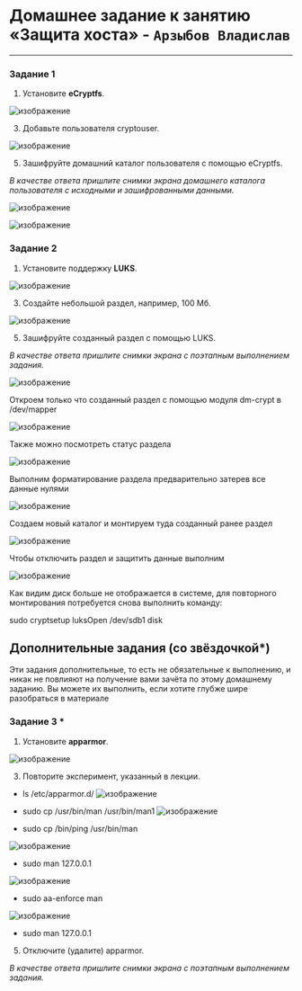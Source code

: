 # Домашнее задание к занятию  «Защита хоста» - `Арзыбов Владислав`


------

### Задание 1

1. Установите **eCryptfs**.

![изображение](https://github.com/user-attachments/assets/207d62bd-a153-442b-ab42-80a5c0cbca8e)
   
3. Добавьте пользователя cryptouser.

![изображение](https://github.com/user-attachments/assets/009c6862-16c3-403c-a529-b35f600c1f70)

5. Зашифруйте домашний каталог пользователя с помощью eCryptfs.

*В качестве ответа  пришлите снимки экрана домашнего каталога пользователя с исходными и зашифрованными данными.*  

![изображение](https://github.com/user-attachments/assets/d875e4e1-6115-490b-9ece-a6fe297ce749)

![изображение](https://github.com/user-attachments/assets/05074789-213a-4ee2-9645-ed18b84a368b)



### Задание 2

1. Установите поддержку **LUKS**.

![изображение](https://github.com/user-attachments/assets/b2f1a859-23fd-45c2-bce5-eff346dbb86b)

3. Создайте небольшой раздел, например, 100 Мб.

![изображение](https://github.com/user-attachments/assets/f9100820-0334-4e74-8d15-fe53e9fcdbc7)
   
5. Зашифруйте созданный раздел с помощью LUKS.

*В качестве ответа пришлите снимки экрана с поэтапным выполнением задания.*

![изображение](https://github.com/user-attachments/assets/6f8c04fa-c7a6-467a-86a8-ad39d9a94c49)

Откроем только что созданный раздел с помощью модуля dm-crypt в /dev/mapper

![изображение](https://github.com/user-attachments/assets/3cee3657-2cba-4ccf-8227-0de788599e21)

Также можно посмотреть статус раздела

![изображение](https://github.com/user-attachments/assets/9d2097fc-9db5-4d67-917c-d57188d2fa6d)

Выполним форматирование раздела предварительно затерев все данные нулями 

![изображение](https://github.com/user-attachments/assets/c387729b-4492-4ed3-8bac-7379ab92021e)

Создаем новый каталог и монтируем туда созданный ранее раздел

![изображение](https://github.com/user-attachments/assets/8662287e-a5d7-4e60-b175-81805e0e3d29)

Чтобы отключить раздел и защитить данные выполним

![изображение](https://github.com/user-attachments/assets/d633ce27-7562-4be3-8de7-d4d2a5adcc84)

Как видим диск больше не отображается в системе, для повторного монтирования потребуется снова выполнить команду:

sudo cryptsetup luksOpen /dev/sdb1 disk

## Дополнительные задания (со звёздочкой*)

Эти задания дополнительные, то есть не обязательные к выполнению, и никак не повлияют на получение вами зачёта по этому домашнему заданию. Вы можете их выполнить, если хотите глубже шире разобраться в материале

### Задание 3 *

1. Установите **apparmor**.

![изображение](https://github.com/user-attachments/assets/1a19b478-757a-4e48-b4e3-0cbf25f51cc6)
   
3. Повторите эксперимент, указанный в лекции.

- ls /etc/apparmor.d/
![изображение](https://github.com/user-attachments/assets/b121025b-eb68-4d52-a6a1-807c94045de6)

- sudo cp /usr/bin/man /usr/bin/man1
![изображение](https://github.com/user-attachments/assets/db8647d8-bbd2-4e30-82a6-3cb7c61b435a)

- sudo cp /bin/ping /usr/bin/man

![изображение](https://github.com/user-attachments/assets/0a00fbb3-3200-423f-9176-1cc5590ef2f6)

- sudo man 127.0.0.1

![изображение](https://github.com/user-attachments/assets/09607fed-7208-49a1-acd5-887c7a2d2389)

- sudo aa-enforce man

![изображение](https://github.com/user-attachments/assets/7ae58475-9f6a-49bc-bea6-e3eb74340da0)

- sudo man 127.0.0.1

5. Отключите (удалите) apparmor.


*В качестве ответа пришлите снимки экрана с поэтапным выполнением задания.*



